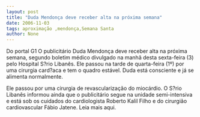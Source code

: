 ```yaml
---
layout: post
title: "Duda Mendonça deve receber alta na próxima semana"
date: 2006-11-03
tags: aproximação ,mendonça,Semana Santa
author: None
---
```

Do portal G1
O publicitário Duda Mendonça deve receber alta na próxima semana, segundo boletim médico divulgado na manhã desta sexta-feira (3) pelo Hospital S?rio Libanês. Ele passou na tarde de quarta-feira (1º) por uma cirurgia card?aca e tem o quadro estável. Duda está consciente e já se alimenta normalmente. 

Ele passou por uma cirurgia de revascularização do miocárdio. O S?rio Libanês informou ainda que o publicitário segue na unidade semi-intensiva e está sob os cuidados do cardiologista Roberto Kalil Filho e do cirurgião cardiovascular Fábio Jatene. 
Leia mais aqui. 